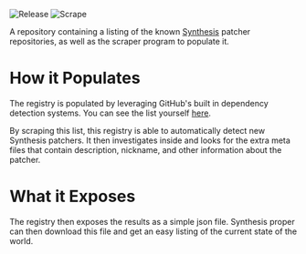 ![Release](https://github.com/Noggog/Synthesis.Registry/workflows/Release/badge.svg) ![Scrape](https://github.com/Noggog/Synthesis.Registry/workflows/Scrape/badge.svg)

A repository containing a listing of the known [Synthesis](https://github.com/Noggog/Synthesis) patcher repositories, as well as the scraper program to populate it.

# How it Populates
The registry is populated by leveraging GitHub's built in dependency detection systems.  You can see the list yourself [here](https://github.com/Noggog/Synthesis/network/dependents?package_id=UGFja2FnZS0xMzg1MjY1MjYz).

By scraping this list, this registry is able to automatically detect new Synthesis patchers.  It then investigates inside and looks for the extra meta files that contain description, nickname, and other information about the patcher.  

# What it Exposes
The registry then exposes the results as a simple json file.  Synthesis proper can then download this file and get an easy listing of the current state of the world.
